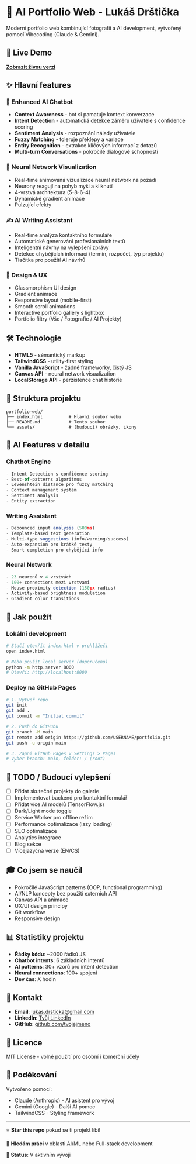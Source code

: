 # 🎨 AI Portfolio Web - Lukáš Drštička

Moderní portfolio web kombinující fotografii a AI development, vytvořený pomocí Vibecoding (Claude & Gemini).

## 🚀 Live Demo

[**Zobrazit živou verzi**](#) <!-- Doplň URL až nasadíš -->

## ✨ Hlavní features

### 🤖 Enhanced AI Chatbot
- **Context Awareness** - bot si pamatuje kontext konverzace
- **Intent Detection** - automatická detekce záměru uživatele s confidence scoring
- **Sentiment Analysis** - rozpoznání nálady uživatele
- **Fuzzy Matching** - toleruje překlepy a variace
- **Entity Recognition** - extrakce klíčových informací z dotazů
- **Multi-turn Conversations** - pokročilé dialogové schopnosti

### 🧠 Neural Network Visualization
- Real-time animovaná vizualizace neural network na pozadí
- Neurony reagují na pohyb myši a kliknutí
- 4-vrstvá architektura (5-8-6-4)
- Dynamické gradient animace
- Pulzující efekty

### ✍️ AI Writing Assistant
- Real-time analýza kontaktního formuláře
- Automatické generování profesionálních textů
- Inteligentní návrhy na vylepšení zprávy
- Detekce chybějících informací (termín, rozpočet, typ projektu)
- Tlačítka pro použití AI návrhů

### 🎨 Design & UX
- Glassmorphism UI design
- Gradient animace
- Responsive layout (mobile-first)
- Smooth scroll animations
- Interactive portfolio gallery s lightbox
- Portfolio filtry (Vše / Fotografie / AI Projekty)

## 🛠️ Technologie

- **HTML5** - sémantický markup
- **TailwindCSS** - utility-first styling
- **Vanilla JavaScript** - žádné frameworky, čistý JS
- **Canvas API** - neural network visualization
- **LocalStorage API** - perzistence chat historie

## 📁 Struktura projektu

```
portfolio-web/
├── index.html          # Hlavní soubor webu
├── README.md           # Tento soubor
└── assets/             # (budoucí) obrázky, ikony
```

## 🎯 AI Features v detailu

### Chatbot Engine
```javascript
- Intent Detection s confidence scoring
- Best-of-patterns algoritmus
- Levenshtein distance pro fuzzy matching
- Context management systém
- Sentiment analysis
- Entity extraction
```

### Writing Assistant
```javascript
- Debounced input analysis (500ms)
- Template-based text generation
- Multi-type suggestions (info/warning/success)
- Auto-expansion pro krátké texty
- Smart completion pro chybějící info
```

### Neural Network
```javascript
- 23 neuronů v 4 vrstvách
- 100+ connections mezi vrstvami
- Mouse proximity detection (150px radius)
- Activity-based brightness modulation
- Gradient color transitions
```

## 🚀 Jak použít

### Lokální development
```bash
# Stačí otevřít index.html v prohlížeči
open index.html

# Nebo použít local server (doporučeno)
python -m http.server 8000
# Otevři: http://localhost:8000
```

### Deploy na GitHub Pages
```bash
# 1. Vytvoř repo
git init
git add .
git commit -m "Initial commit"

# 2. Push do GitHubu
git branch -M main
git remote add origin https://github.com/USERNAME/portfolio.git
git push -u origin main

# 3. Zapni GitHub Pages v Settings > Pages
# Vyber branch: main, folder: / (root)
```

## 📝 TODO / Budoucí vylepšení

- [ ] Přidat skutečné projekty do galerie
- [ ] Implementovat backend pro kontaktní formulář
- [ ] Přidat více AI modelů (TensorFlow.js)
- [ ] Dark/Light mode toggle
- [ ] Service Worker pro offline režim
- [ ] Performance optimalizace (lazy loading)
- [ ] SEO optimalizace
- [ ] Analytics integrace
- [ ] Blog sekce
- [ ] Vícejazyčná verze (EN/CS)

## 🎓 Co jsem se naučil

- Pokročilé JavaScript patterns (OOP, functional programming)
- AI/NLP koncepty bez použití externích API
- Canvas API a animace
- UX/UI design principy
- Git workflow
- Responsive design

## 📊 Statistiky projektu

- **Řádky kódu**: ~2000 řádků JS
- **Chatbot intents**: 6 základních intentů
- **AI patterns**: 30+ vzorů pro intent detection
- **Neural connections**: 100+ spojení
- **Dev čas**: X hodin

## 🤝 Kontakt

- **Email**: lukas.drsticka@gmail.com
- **LinkedIn**: [Tvůj LinkedIn](#)
- **GitHub**: [github.com/tvojejmeno](#)

## 📄 Licence

MIT License - volné použití pro osobní i komerční účely

## 🙏 Poděkování

Vytvořeno pomocí:
- Claude (Anthropic) - AI asistent pro vývoj
- Gemini (Google) - Další AI pomoc
- TailwindCSS - Styling framework

---

⭐ **Star this repo** pokud se ti projekt líbí!

💼 **Hledám práci** v oblasti AI/ML nebo Full-stack development

🚀 **Status**: V aktivním vývoji
